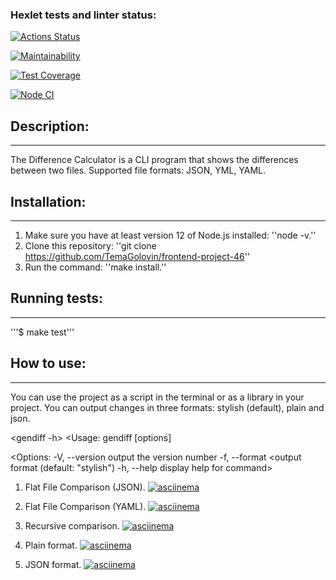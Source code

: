 ### Hexlet tests and linter status:

[![Actions Status](https://github.com/TemaGolovin/frontend-project-46/workflows/hexlet-check/badge.svg)](https://github.com/TemaGolovin/frontend-project-46/actions)

[![Maintainability](https://api.codeclimate.com/v1/badges/3495063199468d7f8813/maintainability)](https://codeclimate.com/github/TemaGolovin/frontend-project-46/maintainability)

[![Test Coverage](https://api.codeclimate.com/v1/badges/3495063199468d7f8813/test_coverage)](https://codeclimate.com/github/TemaGolovin/frontend-project-46/test_coverage)

[![Node CI](https://github.com/TemaGolovin/frontend-project-46/actions/workflows/nodejs.yml/badge.svg)](https://github.com/TemaGolovin/frontend-project-46/actions/workflows/nodejs.yml)

## **Description:**

---

The Difference Calculator is a CLI program that shows the differences between two files. Supported file formats: JSON, YML, YAML.

## **Installation:**

---

1. Make sure you have at least version 12 of Node.js installed: ''node -v.''
2. Clone this repository: ''git clone https://github.com/TemaGolovin/frontend-project-46''
3. Run the command: ''make install.''

## **Running tests:**

---

'''$ make test'''

## **How to use:**

---

You can use the project as a script in the terminal or as a library in your project. You can output changes in three formats: stylish (default), plain and json.

<gendiff -h>
<Usage: gendiff [options] <filepath1> <filepath2>

<Compares two configuration files and shows a difference.>

<Options:
-V, --version output the version number
-f, --format <type> <output format (default: "stylish")
-h, --help display help for command>

1. Flat File Comparison (JSON).
   [![asciinema](https://asciinema.org/a/XvzjgZvesNKQxpmB1qgBe3Uhx.svg)](https://asciinema.org/a/XvzjgZvesNKQxpmB1qgBe3Uhx)

2. Flat File Comparison (YAML).
   [![asciinema](https://asciinema.org/a/L7BTceFjIzOoJ85iJcgThcYe5.svg)](https://asciinema.org/a/L7BTceFjIzOoJ85iJcgThcYe5)

3. Recursive comparison.
   [![asciinema](https://asciinema.org/a/80ctbnVJ7RvpOpEWGejg2hjeD.svg)](https://asciinema.org/a/80ctbnVJ7RvpOpEWGejg2hjeD)

4. Plain format.
   [![asciinema](https://asciinema.org/a/6aDunWEiecPkOkV96xxyKWL4W.svg)](https://asciinema.org/a/6aDunWEiecPkOkV96xxyKWL4W)

5. JSON format.
   [![asciinema](https://asciinema.org/a/Lr2B8dDtFD0k8tZWdmqyljE3c.svg)](https://asciinema.org/a/Lr2B8dDtFD0k8tZWdmqyljE3c)
